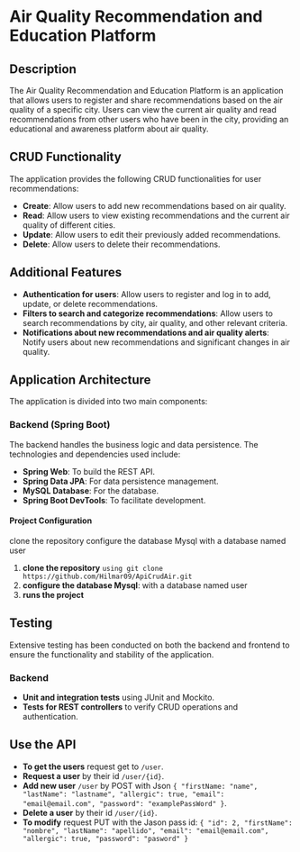 # Air Quality Recommendation and Education Platform

## Description

The Air Quality Recommendation and Education Platform is an application that allows users to register and share recommendations based on the air quality of a specific city. Users can view the current air quality and read recommendations from other users who have been in the city, providing an educational and awareness platform about air quality.

## CRUD Functionality

The application provides the following CRUD functionalities for user recommendations:

- **Create**: Allow users to add new recommendations based on air quality.
- **Read**: Allow users to view existing recommendations and the current air quality of different cities.
- **Update**: Allow users to edit their previously added recommendations.
- **Delete**: Allow users to delete their recommendations.

## Additional Features

- **Authentication for users**: Allow users to register and log in to add, update, or delete recommendations.
- **Filters to search and categorize recommendations**: Allow users to search recommendations by city, air quality, and other relevant criteria.
- **Notifications about new recommendations and air quality alerts**: Notify users about new recommendations and significant changes in air quality.

## Application Architecture

The application is divided into two main components:

### Backend (Spring Boot)

The backend handles the business logic and data persistence. The technologies and dependencies used include:

- **Spring Web**: To build the REST API.
- **Spring Data JPA**: For data persistence management.
- **MySQL Database**: For the database.
- **Spring Boot DevTools**: To facilitate development.

#### Project Configuration

clone the repository
configure the database Mysql with a database named user


1. **clone the repository** `using git clone https://github.com/Hilmar09/ApiCrudAir.git`
2. **configure the database Mysql**: with a database named user
3. **runs the project**
  
## Testing

Extensive testing has been conducted on both the backend and frontend to ensure the functionality and stability of the application.

### Backend

- **Unit and integration tests** using JUnit and Mockito.
- **Tests for REST controllers** to verify CRUD operations and authentication.

## Use the API

- **To get the users** request get to `/user`.
- **Request a user** by their id `/user/{id}`.
- **Add new user** `/user` by POST with Json 
`{
  "firstName: "name",
  "lastName": "lastname",
  "allergic": true,
  "email": "email@email.com",
  "password": "examplePassWord"
}`.
- **Delete a user** by their id `/user/{id}`.
- **To modify** request PUT with the Jason pass id:
 `{
    "id": 2,
    "firstName": "nombre",
    "lastName": "apellido",
    "email": "email@email.com",
    "allergic": true,
    "password": "pasword"
  }`
